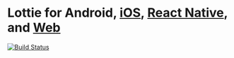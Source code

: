 # Lottie for Android, [iOS](https://github.com/airbnb/lottie-ios), [React Native](https://github.com/airbnb/lottie-react-native), and [Web](https://github.com/airbnb/lottie-web)
[![Build Status](https://travis-ci.org/airbnb/lottie-android.svg?branch=master)](https://travis-ci.org/airbnb/lottie-android)

